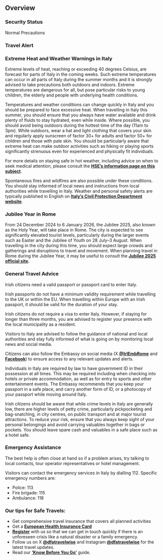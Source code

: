 ## Overview

### **Security Status**

Normal Precautions

### **Travel Alert**

### **Extreme Heat and Weather Warnings in Italy**

Extreme levels of heat, reaching or exceeding 40 degrees Celsius, are forecast for parts of Italy in the coming weeks. Such extreme temperatures can occur in all parts of Italy during the summer months and it is strongly advised to take precautions both outdoors and indoors. Extreme temperatures are dangerous for all, but pose particular risks to young children, the elderly and people with underlying health conditions.

Temperatures and weather conditions can change quickly in Italy and you should be prepared to face excessive heat. When travelling in Italy this summer, you should ensure that you always have water available and drink plenty of fluids to stay hydrated, even while inside. Where possible, you should avoid being outdoors during the hottest time of the day (11am to 3pm). While outdoors, wear a hat and light clothing that covers your skin and regularly apply sunscreen of factor 30+ for adults and factor 50+ for children and those with pale skin. You should be particularly aware that extreme heat can make outdoor activities such as hiking or playing sports significantly strenuous even for experienced and physically fit individuals.

For more details on staying safe in hot weather, including advice on when to seek medical attention, please consult the [**HSE’s information page on this subject**](https://healthservice.hse.ie/staff/procedures-guidelines/staying-safe-in-hot-weather/).

Spontaneous fires and wildfires are also possible under these conditions. You should stay informed of local news and instructions from local authorities while travelling in Italy. Weather and personal safety alerts are typically published in English on [**Italy’s Civil Protection Department website**](https://www.protezionecivile.gov.it/en/).

### **Jubilee Year in Rome**

From 24 December 2024 to 6 January 2026, the Jubilee 2025, also known as the Holy Year, will take place in Rome. The city is expected to see significantly elevated tourist levels, particularly during the larger events such as Easter and the Jubilee of Youth on 28 July–3 August. When travelling in the city during this time, you should expect large crowds and gatherings and disruptions to travel and movement. When planning travel in Rome during the Jubilee Year, it may be useful to consult the [**Jubilee 2025 official site**](https://www.iubilaeum2025.va/en.html)**.**

### **General Travel Advice**

Irish citizens need a valid passport or passport card to enter Italy.

Irish passports do not have a minimum validity requirement while travelling to the UK or within the EU. When travelling within Europe with an Irish passport, it should be valid for the duration of your stay.

Irish citizens do not require a visa to enter Italy. However, if staying for longer than three months, you are advised to register your presence with the local municipality as a resident.

Visitors to Italy are advised to follow the guidance of national and local authorities and stay fully informed of what is going on by monitoring local news and social media.

Citizens can also follow the Embassy on social media (X [**@IrlEmbRome**](https://twitter.com/IrlEmbRome?ref_src=twsrc%5Egoogle%7Ctwcamp%5Eserp%7Ctwgr%5Eauthor) and [**Facebook**](https://www.facebook.com/IrlEmbRome/)) to ensure access to any relevant updates and alerts.

Individuals in Italy are required by law to have government ID in their possession at all times. This may be required including when checking into hotels or private accommodation, as well as for entry to sports and other entertainment events. The Embassy recommends that you keep your passport in a safe place, and carry another form of ID, or a photocopy of your passport while moving around Italy.

Irish citizens should be aware that while crime levels in Italy are generally low, there are higher levels of petty crime, particularly pickpocketing and bag-snatching, in city centres, on public transport and at major tourist attractions. To reduce your risk, ensure that you always keep sight of your personal belongings and avoid carrying valuables together in bags or pockets. You should leave spare cash and valuables in a safe place such as a hotel safe.

### **Emergency Assistance**

The best help is often close at hand so if a problem arises, try talking to local contacts, tour operator representatives or hotel management.

Visitors can contact the emergency services in Italy by dialling 112. Specific emergency numbers are:

* Police: 113
* Fire brigade: 115
* Ambulance: 118

### **Our tips for Safe Travels:**

* Get comprehensive travel insurance that covers all planned activities
* Get a [**European Health Insurance Card**](http://www.hse.ie/eng/services/list/1/schemes/EHIC/)
* [**Register**](https://www.ireland.ie/en/dfa/overseas-travel/citizens-registration/) with us so that we can get in touch quickly if there is an unforeseen crisis like a natural disaster or a family emergency.
* Follow us on X [**@dfatravelwise**](https://www.twitter.com/DFATravelWise) and Instagram [**@dfatravelwise**](https://www.instagram.com/dfatravelwise/) for the latest travel updates.
* Read our [**‘Know Before You Go’**](https://www.ireland.ie/en/dfa/overseas-travel/know-before-you-go/) guide.